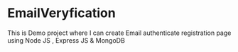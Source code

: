 # EmailVeryfication
This is Demo project where I can create Email authenticate registration page using Node JS , Express JS  &amp; MongoDB 
